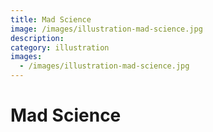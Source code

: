 ```yaml
---
title: Mad Science
image: /images/illustration-mad-science.jpg
description:
category: illustration
images:
  - /images/illustration-mad-science.jpg
---
```


# Mad Science
